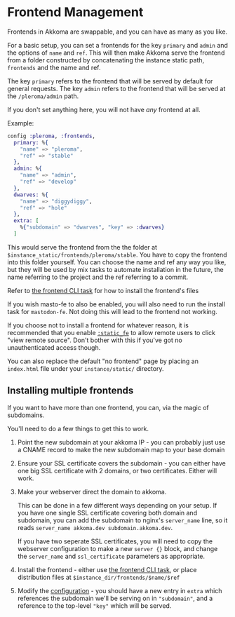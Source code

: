 # Frontend Management

Frontends in Akkoma are swappable, and you can have as many as you like.

For a basic setup, you can set a frontends for the key `primary` and `admin` and the options of `name` and `ref`. This will then make Akkoma serve the frontend from a folder constructed by concatenating the instance static path, `frontends` and the name and ref.

The key `primary` refers to the frontend that will be served by default for general requests. The key `admin` refers to the frontend that will be served at the `/pleroma/admin` path.

If you don't set anything here, you will not have _any_ frontend at all.

Example:

```elixir
config :pleroma, :frontends,
  primary: %{
    "name" => "pleroma",
    "ref" => "stable"
  },
  admin: %{
    "name" => "admin",
    "ref" => "develop"
  },
  dwarves: %{
    "name" => "diggydiggy",
    "ref" => "hole"
  },
  extra: [
    %{"subdomain" => "dwarves", "key" => :dwarves}
  ]
```

This would serve the frontend from the the folder at `$instance_static/frontends/pleroma/stable`. You have to copy the frontend into this folder yourself. You can choose the name and ref any way you like, but they will be used by mix tasks to automate installation in the future, the name referring to the project and the ref referring to a commit.

Refer to [the frontend CLI task](../../administration/CLI_tasks/frontend) for how to install the frontend's files

If you wish masto-fe to also be enabled, you will also need to run the install task for `mastodon-fe`. Not doing this will lead to the frontend not working.

If you choose not to install a frontend for whatever reason, it is recommended that you enable [`:static_fe`](#static_fe) to allow remote users to click "view remote source". Don't bother with this if you've got no unauthenticated access though.

You can also replace the default "no frontend" page by placing an `index.html` file under your `instance/static/` directory.

## Installing multiple frontends

If you want to have more than one frontend, you can, via the magic of subdomains.

You'll need to do a few things to get this to work. 

1. Point the new subdomain at your akkoma IP - you can probably just use a CNAME record to make the new subdomain map to your base domain
2. Ensure your SSL certificate covers the subdomain - you can either have one big SSL certificate with 2 domains, or two certificates. Either will work.
3. Make your webserver direct the domain to akkoma.

    This can be done in a few different ways depending on your setup. If you have
one single SSL certificate covering both domain and subdomain, you can
add the subdomain to nginx's `server_name` line, so it reads `server_name akkoma.dev subdomain.akkoma.dev`. 

    If you have two seperate SSL certificates, you will need to copy the webserver
configuration to make a new `server {}` block, and change the `server_name` and `ssl_certificate` parameters as appropriate.

4. Install the frontend - either use [the frontend CLI task](../../administration/CLI_tasks/frontend), or place distribution files at `$instance_dir/frontends/$name/$ref`
5. Modify the [configuration](../cheatsheet#frontends) - you should have a new entry in `extra` which references the subdomain we'll be serving on in `"subdomain"`, and a reference to the top-level `"key"` which will be served. 
